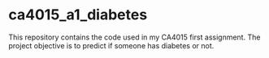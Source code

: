 # ca4015_a1_diabetes
This repository contains the code used in my CA4015 first assignment. The project objective is to predict if someone has diabetes or not.
